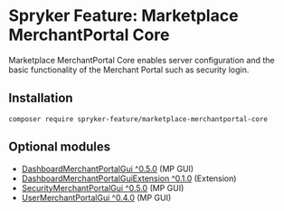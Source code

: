 # Spryker Feature: Marketplace MerchantPortal Core

Marketplace MerchantPortal Core enables server configuration and the basic functionality of the Merchant Portal such as security login.

## Installation

```
composer require spryker-feature/marketplace-merchantportal-core
```

## Optional modules
- [DashboardMerchantPortalGui ^0.5.0](https://github.com/spryker/dashboard-merchant-portal-gui) (MP GUI)
- [DashboardMerchantPortalGuiExtension ^0.1.0](https://github.com/spryker/dashboard-merchant-portal-gui-extension) (Extension)
- [SecurityMerchantPortalGui ^0.5.0](https://github.com/spryker/security-merchant-portal-gui) (MP GUI)
- [UserMerchantPortalGui ^0.4.0](https://github.com/spryker/user-merchant-portal-gui) (MP GUI)
